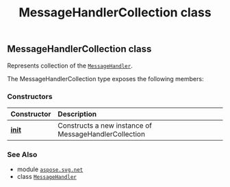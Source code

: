 ﻿---
title: MessageHandlerCollection class
second_title: Aspose.SVG for Python via .NET API References
description: 
type: docs
weight: 100
url: /python-net/aspose.svg.net/messagehandlercollection/
is_root: false
---

## MessageHandlerCollection class

Represents collection of the [`MessageHandler`](/svg/python-net/aspose.svg.net/messagehandler).



The MessageHandlerCollection type exposes the following members:

### Constructors
| Constructor | Description |
| :- | :- |
| [__init__](/svg/python-net/aspose.svg.net/messagehandlercollection/__init__/#) | Constructs a new instance of MessageHandlerCollection |



### See Also
* module [`aspose.svg.net`](..)
* class [`MessageHandler`](/svg/python-net/aspose.svg.net/messagehandler)
